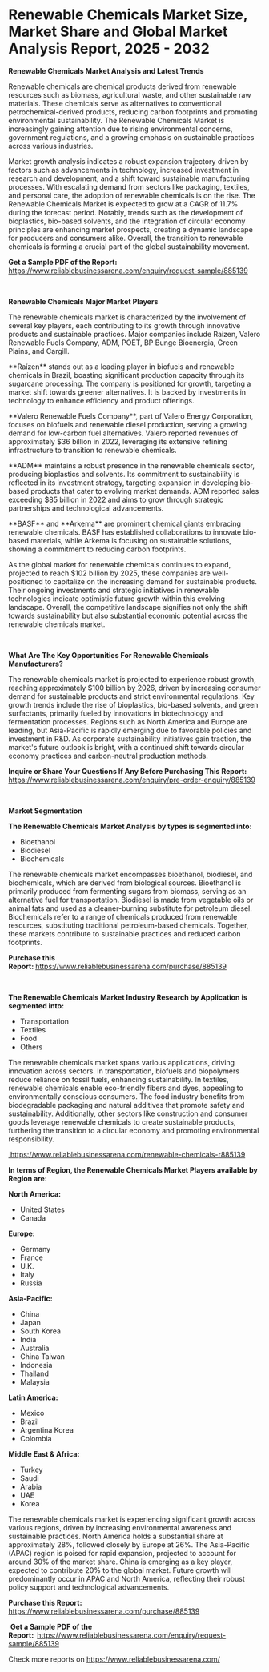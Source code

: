<p><h1>Renewable Chemicals Market Size, Market Share and Global Market Analysis Report, 2025 - 2032</h1></p><p><strong>Renewable Chemicals Market Analysis and Latest Trends</strong></p>
<p><p>Renewable chemicals are chemical products derived from renewable resources such as biomass, agricultural waste, and other sustainable raw materials. These chemicals serve as alternatives to conventional petrochemical-derived products, reducing carbon footprints and promoting environmental sustainability. The Renewable Chemicals Market is increasingly gaining attention due to rising environmental concerns, government regulations, and a growing emphasis on sustainable practices across various industries.</p><p>Market growth analysis indicates a robust expansion trajectory driven by factors such as advancements in technology, increased investment in research and development, and a shift toward sustainable manufacturing processes. With escalating demand from sectors like packaging, textiles, and personal care, the adoption of renewable chemicals is on the rise. The Renewable Chemicals Market is expected to grow at a CAGR of 11.7% during the forecast period. Notably, trends such as the development of bioplastics, bio-based solvents, and the integration of circular economy principles are enhancing market prospects, creating a dynamic landscape for producers and consumers alike. Overall, the transition to renewable chemicals is forming a crucial part of the global sustainability movement.</p></p>
<p><strong>Get a Sample PDF of the Report:&nbsp;</strong> <a href="https://www.reliablebusinessarena.com/enquiry/request-sample/885139?utm_campaign=2113&utm_medium=2&utm_source=Github&utm_content=ia&utm_term=30012025&utm_id=renewable-chemicals">https://www.reliablebusinessarena.com/enquiry/request-sample/885139</a></p>
<p>&nbsp;</p>
<p><strong>Renewable Chemicals Major Market Players</strong></p>
<p><p>The renewable chemicals market is characterized by the involvement of several key players, each contributing to its growth through innovative products and sustainable practices. Major companies include Raízen, Valero Renewable Fuels Company, ADM, POET, BP Bunge Bioenergia, Green Plains, and Cargill.</p><p>**Raízen** stands out as a leading player in biofuels and renewable chemicals in Brazil, boasting significant production capacity through its sugarcane processing. The company is positioned for growth, targeting a market shift towards greener alternatives. It is backed by investments in technology to enhance efficiency and product offerings.</p><p>**Valero Renewable Fuels Company**, part of Valero Energy Corporation, focuses on biofuels and renewable diesel production, serving a growing demand for low-carbon fuel alternatives. Valero reported revenues of approximately $36 billion in 2022, leveraging its extensive refining infrastructure to transition to renewable chemicals.</p><p>**ADM** maintains a robust presence in the renewable chemicals sector, producing bioplastics and solvents. Its commitment to sustainability is reflected in its investment strategy, targeting expansion in developing bio-based products that cater to evolving market demands. ADM reported sales exceeding $85 billion in 2022 and aims to grow through strategic partnerships and technological advancements.</p><p>**BASF** and **Arkema** are prominent chemical giants embracing renewable chemicals. BASF has established collaborations to innovate bio-based materials, while Arkema is focusing on sustainable solutions, showing a commitment to reducing carbon footprints.</p><p>As the global market for renewable chemicals continues to expand, projected to reach $102 billion by 2025, these companies are well-positioned to capitalize on the increasing demand for sustainable products. Their ongoing investments and strategic initiatives in renewable technologies indicate optimistic future growth within this evolving landscape. Overall, the competitive landscape signifies not only the shift towards sustainability but also substantial economic potential across the renewable chemicals market.</p></p>
<p>&nbsp;</p>
<p><strong>What Are The Key Opportunities For Renewable Chemicals Manufacturers?</strong></p>
<p><p>The renewable chemicals market is projected to experience robust growth, reaching approximately $100 billion by 2026, driven by increasing consumer demand for sustainable products and strict environmental regulations. Key growth trends include the rise of bioplastics, bio-based solvents, and green surfactants, primarily fueled by innovations in biotechnology and fermentation processes. Regions such as North America and Europe are leading, but Asia-Pacific is rapidly emerging due to favorable policies and investment in R&D. As corporate sustainability initiatives gain traction, the market's future outlook is bright, with a continued shift towards circular economy practices and carbon-neutral production methods.</p></p>
<p><strong>Inquire or Share Your Questions If Any Before Purchasing This Report:</strong> <a href="https://www.reliablebusinessarena.com/enquiry/pre-order-enquiry/885139?utm_campaign=2113&utm_medium=2&utm_source=Github&utm_content=ia&utm_term=30012025&utm_id=renewable-chemicals">https://www.reliablebusinessarena.com/enquiry/pre-order-enquiry/885139</a></p>
<p>&nbsp;</p>
<p><strong>Market Segmentation</strong></p>
<p><strong>The Renewable Chemicals Market Analysis by types is segmented into:</strong></p>
<p><ul><li>Bioethanol</li><li>Biodiesel</li><li>Biochemicals</li></ul></p>
<p><p>The renewable chemicals market encompasses bioethanol, biodiesel, and biochemicals, which are derived from biological sources. Bioethanol is primarily produced from fermenting sugars from biomass, serving as an alternative fuel for transportation. Biodiesel is made from vegetable oils or animal fats and used as a cleaner-burning substitute for petroleum diesel. Biochemicals refer to a range of chemicals produced from renewable resources, substituting traditional petroleum-based chemicals. Together, these markets contribute to sustainable practices and reduced carbon footprints.</p></p>
<p><strong>Purchase this Report:&nbsp;</strong><a href="https://www.reliablebusinessarena.com/purchase/885139?utm_campaign=2113&utm_medium=2&utm_source=Github&utm_content=ia&utm_term=30012025&utm_id=renewable-chemicals">https://www.reliablebusinessarena.com/purchase/885139</a></p>
<p>&nbsp;</p>
<p><strong>The Renewable Chemicals Market Industry Research by Application is segmented into:</strong></p>
<p><ul><li>Transportation</li><li>Textiles</li><li>Food</li><li>Others</li></ul></p>
<p><p>The renewable chemicals market spans various applications, driving innovation across sectors. In transportation, biofuels and biopolymers reduce reliance on fossil fuels, enhancing sustainability. In textiles, renewable chemicals enable eco-friendly fibers and dyes, appealing to environmentally conscious consumers. The food industry benefits from biodegradable packaging and natural additives that promote safety and sustainability. Additionally, other sectors like construction and consumer goods leverage renewable chemicals to create sustainable products, furthering the transition to a circular economy and promoting environmental responsibility.</p></p>
<p><a href="https://www.reliablebusinessarena.com/renewable-chemicals-r885139?utm_campaign=2113&utm_medium=2&utm_source=Github&utm_content=ia&utm_term=30012025&utm_id=renewable-chemicals">&nbsp;https://www.reliablebusinessarena.com/renewable-chemicals-r885139</a></p>
<p><strong>In terms of Region, the Renewable Chemicals Market Players available by Region are:</strong></p>
<p>
    <p> <strong> North America: </strong>
        <ul>
            <li>United States</li>
            <li>Canada</li>
        </ul>
        </p> 
    <p> <strong> Europe: </strong>
        <ul>
            <li>Germany</li>
            <li>France</li>
            <li>U.K.</li>
            <li>Italy</li>
            <li>Russia</li>
        </ul>
        </p> 
    <p> <strong> Asia-Pacific: </strong>
        <ul>
            <li>China</li>
            <li>Japan</li>
            <li>South Korea</li>
            <li>India</li>
            <li>Australia</li>
            <li>China Taiwan</li>
            <li>Indonesia</li>
            <li>Thailand</li>
            <li>Malaysia</li>
        </ul>
        </p> 
    <p> <strong> Latin America: </strong>
        <ul>
            <li>Mexico</li>
            <li>Brazil</li>
            <li>Argentina Korea</li>
            <li>Colombia</li>
        </ul>
        </p> 
    <p> <strong> Middle East & Africa: </strong>
        <ul>
            <li>Turkey</li>
            <li>Saudi</li>
            <li>Arabia</li>
            <li>UAE</li>
            <li>Korea</li>
        </ul>
    </p>
    </p>
<p><p>The renewable chemicals market is experiencing significant growth across various regions, driven by increasing environmental awareness and sustainable practices. North America holds a substantial share at approximately 28%, followed closely by Europe at 26%. The Asia-Pacific (APAC) region is poised for rapid expansion, projected to account for around 30% of the market share. China is emerging as a key player, expected to contribute 20% to the global market. Future growth will predominantly occur in APAC and North America, reflecting their robust policy support and technological advancements.</p></p>
<p><strong>Purchase this Report: </strong><a href="https://www.reliablebusinessarena.com/purchase/885139?utm_campaign=2113&utm_medium=2&utm_source=Github&utm_content=ia&utm_term=30012025&utm_id=renewable-chemicals">https://www.reliablebusinessarena.com/purchase/885139</a></p>
<p>&nbsp;<strong>Get a Sample PDF of the Report:&nbsp;&nbsp;</strong><a href="https://www.reliablebusinessarena.com/enquiry/request-sample/885139?utm_campaign=2113&utm_medium=2&utm_source=Github&utm_content=ia&utm_term=30012025&utm_id=renewable-chemicals">https://www.reliablebusinessarena.com/enquiry/request-sample/885139</a></p>
<p><strong></strong></p>
<p>Check more reports on <a href="https://www.reliablebusinessarena.com/?utm_campaign=2113&utm_medium=2&utm_source=Github&utm_content=ia&utm_term=30012025&utm_id=renewable-chemicals">https://www.reliablebusinessarena.com/</a></p>